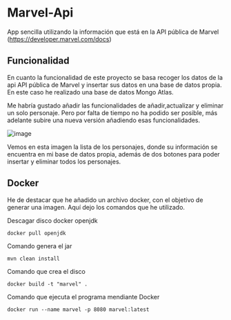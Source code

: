 # Marvel-Api

 App sencilla utilizando la información que está en la API pública de Marvel (https://developer.marvel.com/docs)

## Funcionalidad
 En cuanto la funcionalidad de este proyecto se basa recoger los datos de la api  API pública de Marvel y insertar sus datos en una base de datos propia. En este caso he realizado una base de datos Mongo Atlas.

 Me habría gustado añadir las funcionalidades de añadir,actualizar y eliminar un solo personaje. Pero por falta de tiempo no ha podido ser posible, más adelante subire una nueva versión añadiendo esas funcionalidades.
 
![image](https://user-images.githubusercontent.com/71700574/222485508-560ca9b4-2838-4efe-b4b6-deb11d80525c.png)

Vemos en esta imagen la lista de los personajes, donde su información se encuentra en mi base de datos propia, además de dos botones para poder insertar y eliminar todos los personajes.

## Docker
He de destacar que he añadido un archivo docker, con el objetivo de generar una imagen. Aquí dejo los comandos que he utilizado.

Descagar disco docker openjdk
```
docker pull openjdk    
```

Comando genera el jar
```
mvn clean install  
```

Comando que crea el disco
```
docker build -t "marvel" .  
```

Comando que ejecuta el programa mendiante Docker
```
docker run --name marvel -p 8080 marvel:latest
```
